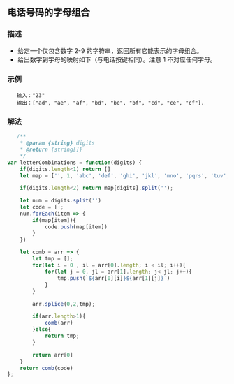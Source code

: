 <!--
 * @Author: your name
 * @Date: 2020-03-09 22:20:59
 * @LastEditTime: 2020-05-05 17:17:37
 * @LastEditors: Please set LastEditors
 * @Description: In User Settings Edit
 * @FilePath: /leetcode_fe/451-500/485_最大连续1的个数.md
 -->
## 电话号码的字母组合

### 描述
+ 给定一个仅包含数字 2-9 的字符串，返回所有它能表示的字母组合。
+ 给出数字到字母的映射如下（与电话按键相同）。注意 1 不对应任何字母。

### 示例 
```
   输入："23"
   输出：["ad", "ae", "af", "bd", "be", "bf", "cd", "ce", "cf"].
```

### 解法
```js
   /**
    * @param {string} digits
    * @return {string[]}
    */
var letterCombinations = function(digits) {
    if(digits.length<1) return []
    let map = ['', 1, 'abc', 'def', 'ghi', 'jkl', 'mno', 'pqrs', 'tuv', 'wxyz']

    if(digits.length<2) return map[digits].split('');

    let num = digits.split('')
    let code = [];
    num.forEach(item => {
        if(map[item]){
            code.push(map[item])
        }
    })

    let comb = arr => {
        let tmp = [];
        for(let i = 0 , il = arr[0].length; i < il; i++){
            for(let j = 0, jl = arr[1].length; j< jl; j++){
                tmp.push(`${arr[0][i]}${arr[1][j]}`)
            }
        }

        arr.splice(0,2,tmp);

        if(arr.length>1){
            comb(arr)
        }else{
            return tmp;
        }

        return arr[0]
    }
    return comb(code)
};
```